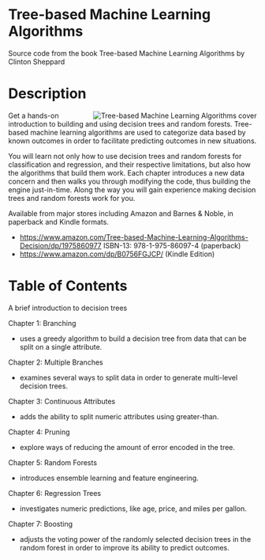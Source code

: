 # Tree-based Machine Learning Algorithms
Source code from the book Tree-based Machine Learning Algorithms by Clinton Sheppard

Description
===

<img align="right" src="http://www.cs.unm.edu/~sheppard/img/Tree-based_Machine_Learning_Algorithms_cover.jpg" alt="Tree-based Machine Learning Algorithms cover">
Get a hands-on introduction to building and using decision trees and random forests. Tree-based machine learning algorithms are used to categorize data based by known outcomes in order to facilitate predicting outcomes in new situations.

You will learn not only how to use decision trees and random forests for classification and regression, and their respective limitations, but also how the algorithms that build them work. Each chapter introduces a new data concern and then walks you through modifying the code, thus building the engine just-in-time.  Along the way you will gain experience making decision trees and random forests work for you.

Available from major stores including Amazon and Barnes &amp; Noble, in paperback and Kindle formats.

- https://www.amazon.com/Tree-based-Machine-Learning-Algorithms-Decision/dp/1975860977 ISBN-13: 978-1-975-86097-4 (paperback) 
- https://www.amazon.com/dp/B0756FGJCP/ (Kindle Edition)

Table of Contents
===

A brief introduction to decision trees

Chapter 1: Branching 
- uses a greedy algorithm to build a decision tree from data that can be split on a single attribute.

Chapter 2: Multiple Branches 
- examines several ways to split data in order to generate multi-level decision trees.

Chapter 3: Continuous Attributes 
- adds the ability to split numeric attributes using greater-than.

Chapter 4: Pruning 
- explore ways of reducing the amount of error encoded in the tree.

Chapter 5: Random Forests 
- introduces ensemble learning and feature engineering.

Chapter 6: Regression Trees 
- investigates numeric predictions, like age, price, and miles per gallon.

Chapter 7: Boosting 
- adjusts the voting power of the randomly selected decision trees in the random forest in order to improve its ability to predict outcomes.

